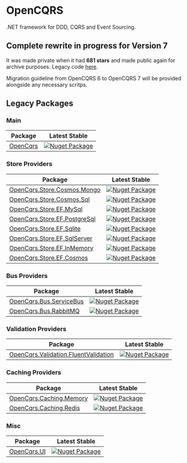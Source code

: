# OpenCQRS

.NET framework for DDD, CQRS and Event Sourcing.

## Complete rewrite in progress for Version 7

It was made private when it had **681 stars** and made public again for archive purposes. Legacy code [here](https://github.com/OpenCQRS/OpenCQRS/tree/main/legacy).

Migration guideline from OpenCQRS 6 to OpenCQRS 7 will be provided alongside any necessary scritps.

## Legacy Packages

### Main

| Package | Latest Stable |
| --- | --- |
| [OpenCqrs](https://www.nuget.org/packages/OpenCqrs) | [![Nuget Package](https://img.shields.io/badge/nuget-6.5.0-blue.svg)](https://www.nuget.org/packages/OpenCqrs) |

### Store Providers

| Package | Latest Stable |
| --- | --- |
| [OpenCqrs.Store.Cosmos.Mongo](https://www.nuget.org/packages/OpenCqrs.Store.Cosmos.Mongo) | [![Nuget Package](https://img.shields.io/badge/nuget-6.5.0-blue.svg)](https://www.nuget.org/packages/OpenCqrs.Store.Cosmos.Mongo) |
| [OpenCqrs.Store.Cosmos.Sql](https://www.nuget.org/packages/OpenCqrs.Store.Cosmos.Sql) | [![Nuget Package](https://img.shields.io/badge/nuget-6.5.0-blue.svg)](https://www.nuget.org/packages/OpenCqrs.Store.Cosmos.Sql) |
| [OpenCqrs.Store.EF.MySql](https://www.nuget.org/packages/OpenCqrs.Store.EF.MySql) | [![Nuget Package](https://img.shields.io/badge/nuget-6.5.0-blue.svg)](https://www.nuget.org/packages/OpenCqrs.Store.EF.MySql) |
| [OpenCqrs.Store.EF.PostgreSql](https://www.nuget.org/packages/OpenCqrs.Store.EF.PostgreSql) | [![Nuget Package](https://img.shields.io/badge/nuget-6.5.0-blue.svg)](https://www.nuget.org/packages/OpenCqrs.Store.EF.PostgreSql) |
| [OpenCqrs.Store.EF.Sqlite](https://www.nuget.org/packages/OpenCqrs.Store.EF.Sqlite) | [![Nuget Package](https://img.shields.io/badge/nuget-6.5.0-blue.svg)](https://www.nuget.org/packages/OpenCqrs.Store.EF.Sqlite) |
| [OpenCqrs.Store.EF.SqlServer](https://www.nuget.org/packages/OpenCqrs.Store.EF.SqlServer) | [![Nuget Package](https://img.shields.io/badge/nuget-6.5.0-blue.svg)](https://www.nuget.org/packages/OpenCqrs.Store.EF.SqlServer) |
| [OpenCqrs.Store.EF.InMemory](https://www.nuget.org/packages/OpenCqrs.Store.EF.InMemory) | [![Nuget Package](https://img.shields.io/badge/nuget-6.5.0-blue.svg)](https://www.nuget.org/packages/OpenCqrs.Store.EF.InMemory) |
| [OpenCqrs.Store.EF.Cosmos](https://www.nuget.org/packages/OpenCqrs.Store.EF.Cosmos) | [![Nuget Package](https://img.shields.io/badge/nuget-6.5.0-blue.svg)](https://www.nuget.org/packages/OpenCqrs.Store.EF.Cosmos) |

### Bus Providers

| Package | Latest Stable |
| --- | --- |
| [OpenCqrs.Bus.ServiceBus](https://www.nuget.org/packages/OpenCqrs.Bus.ServiceBus) | [![Nuget Package](https://img.shields.io/badge/nuget-6.5.0-blue.svg)](https://www.nuget.org/packages/OpenCqrs.Bus.ServiceBus) |
| [OpenCqrs.Bus.RabbitMQ](https://www.nuget.org/packages/OpenCqrs.Bus.RabbitMQ) | [![Nuget Package](https://img.shields.io/badge/nuget-6.5.0-blue.svg)](https://www.nuget.org/packages/OpenCqrs.Bus.RabbitMQ) |

### Validation Providers

| Package | Latest Stable |
| --- | --- |
| [OpenCqrs.Validation.FluentValidation](https://www.nuget.org/packages/OpenCqrs.Validation.FluentValidation) | [![Nuget Package](https://img.shields.io/badge/nuget-6.5.0-blue.svg)](https://www.nuget.org/packages/OpenCqrs.Validation.FluentValidation) |

### Caching Providers

| Package | Latest Stable |
| --- | --- |
| [OpenCqrs.Caching.Memory](https://www.nuget.org/packages/OpenCqrs.Caching.Memory) | [![Nuget Package](https://img.shields.io/badge/nuget-6.5.0-blue.svg)](https://www.nuget.org/packages/OpenCqrs.Caching.Memory) |
| [OpenCqrs.Caching.Redis](https://www.nuget.org/packages/OpenCqrs.Caching.Redis) | [![Nuget Package](https://img.shields.io/badge/nuget-6.5.0-blue.svg)](https://www.nuget.org/packages/OpenCqrs.Caching.Redis) |

### Misc

| Package | Latest Stable |
| --- | --- |
| [OpenCqrs.UI](https://www.nuget.org/packages/OpenCqrs.UI) | [![Nuget Package](https://img.shields.io/badge/nuget-6.5.0-blue.svg)](https://www.nuget.org/packages/OpenCqrs.UI) |
